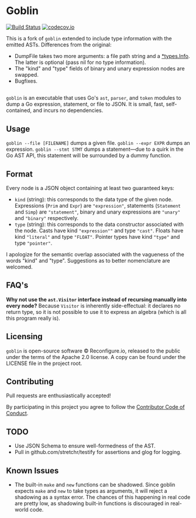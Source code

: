 Goblin
======

[![Build Status](https://travis-ci.org/ReconfigureIO/goblin.svg?branch=master)](https://travis-ci.org/ReconfigureIO/goblin)
[![codecov.io](https://codecov.io/github/ReconfigureIO/goblin/branch/master/graph/badge.svg)](https://codecov.io/github/ReconfigureIO/goblin)

This is a fork of `goblin` extended to include type information with the emitted ASTs. Differences from the original:
* DumpFile takes two more arguments: a file path string and a [*types.Info](https://golang.org/pkg/go/types/#Info). The latter is optional (pass nil for no type information).
* The "kind" and "type" fields of binary and unary expression nodes are swapped.
* Bugfixes.

##

`goblin` is an executable that uses Go's `ast`, `parser`, and `token` modules to dump a Go expression, statement, or file to JSON. It is small, fast, self-contained, and incurs no dependencies.

## Usage

`goblin --file [FILENAME]` dumps a given file.
`goblin --expr EXPR` dumps an expression.
`goblin --stmt STMT` dumps a statement—due to a quirk in the Go AST API, this statement will be surrounded by a dummy function.

## Format

Every node is a JSON object containing at least two guaranteed keys:

* `kind` (string): this corresponds to the data type of the given node. Expressions (`Prim` and `Expr`) are `"expression"`, statements (`Statement` and `Simp`) are `"statement"`, binary and unary expressions are `"unary"` and `"binary"` respectively.
* `type` (string): this corresponds to the data constructor associated with the node. Casts have kind `"expression""` and type `"cast"`. Floats have kind `"literal"` and type `"FLOAT"`. Pointer types have kind `"type"` and type `"pointer"`.

I apologize for the semantic overlap associated with the vagueness of the words "kind" and "type". Suggestions as to better nomenclature are welcomed.

## FAQ's

**Why not use the `ast.Visitor` interface instead of recursing manually into every node?** Because `Visitor` is inherently side-effectual: it declares no return type, so it is not possible to use it to express an algebra (which is all this program really is).

## Licensing

`goblin` is open-source software © Reconfigure.io, released to the public under the terms of the Apache 2.0 license. A copy can be found under the LICENSE file in the project root.

## Contributing

Pull requests are enthusiastically accepted!

By participating in this project you agree to follow the [Contributor Code of Conduct][coc].

## TODO

* Use JSON Schema to ensure well-formedness of the AST.
* Pull in github.com/stretchr/testify for assertions and glog for logging.

## Known Issues

* The built-in `make` and `new` functions can be shadowed. Since goblin expects `make` and `new` to take types as arguments, it will reject a shadowing as a syntax error. The chances of this happening in real code are pretty low, as shadowing built-in functions is discouraged in real-world code.

[coc]: http://contributor-covenant.org/version/1/4/
